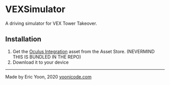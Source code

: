 # VEXSimulator
A driving simulator for VEX Tower Takeover.

## Installation
1. Get the [Oculus Integration](https://assetstore.unity.com/packages/tools/integration/oculus-integration-82022) asset from the Asset Store. (NEVERMIND THIS IS BUNDLED IN THE REPO)
2. Download it to your device

---
Made by Eric Yoon, 2020
[yoonicode.com](yoonicode.com)

